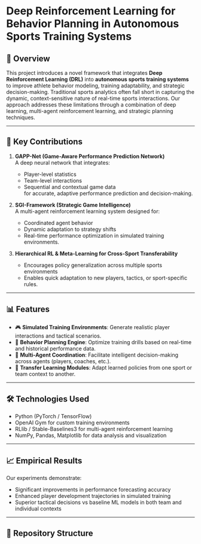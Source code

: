 # Deep Reinforcement Learning for Behavior Planning in Autonomous Sports Training Systems

## 📌 Overview

This project introduces a novel framework that integrates **Deep Reinforcement Learning (DRL)** into **autonomous sports training systems** to improve athlete behavior modeling, training adaptability, and strategic decision-making. Traditional sports analytics often fall short in capturing the dynamic, context-sensitive nature of real-time sports interactions. Our approach addresses these limitations through a combination of deep learning, multi-agent reinforcement learning, and strategic planning techniques.

---

## 🚀 Key Contributions

1. **GAPP-Net (Game-Aware Performance Prediction Network)**  
   A deep neural network that integrates:
   - Player-level statistics  
   - Team-level interactions  
   - Sequential and contextual game data  
   for accurate, adaptive performance prediction and decision-making.

2. **SGI-Framework (Strategic Game Intelligence)**  
   A multi-agent reinforcement learning system designed for:
   - Coordinated agent behavior  
   - Dynamic adaptation to strategy shifts  
   - Real-time performance optimization in simulated training environments.

3. **Hierarchical RL & Meta-Learning for Cross-Sport Transferability**  
   - Encourages policy generalization across multiple sports environments  
   - Enables quick adaptation to new players, tactics, or sport-specific rules.

---

## 📊 Features

- 🎮 **Simulated Training Environments**: Generate realistic player interactions and tactical scenarios.  
- 🧠 **Behavior Planning Engine**: Optimize training drills based on real-time and historical performance data.  
- 🤖 **Multi-Agent Coordination**: Facilitate intelligent decision-making across agents (players, coaches, etc.).  
- 🔁 **Transfer Learning Modules**: Adapt learned policies from one sport or team context to another.  

---

## 🛠️ Technologies Used

- Python (PyTorch / TensorFlow)  
- OpenAI Gym for custom training environments  
- RLlib / Stable-Baselines3 for multi-agent reinforcement learning  
- NumPy, Pandas, Matplotlib for data analysis and visualization  

---

## 📈 Empirical Results

Our experiments demonstrate:
- Significant improvements in performance forecasting accuracy  
- Enhanced player development trajectories in simulated training  
- Superior tactical decisions vs baseline ML models in both team and individual contexts  

---

## 📂 Repository Structure

